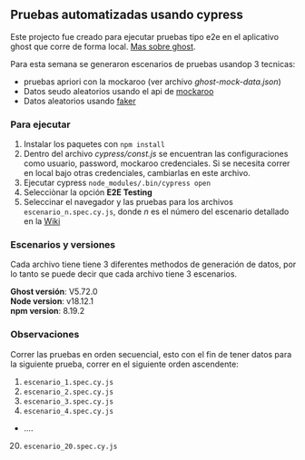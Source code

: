 ## Pruebas automatizadas usando cypress

Este projecto fue creado para ejecutar pruebas tipo e2e en el aplicativo ghost que corre de forma local. [Mas sobre ghost](https://ghost.org/).

Para esta semana se generaron escenarios de pruebas usandop 3 tecnicas:
* pruebas apriori con la mockaroo (ver archivo *ghost-mock-data.json*)
* Datos seudo aleatorios usando el api de [mockaroo](https://mockaroo.com/)
* Datos aleatorios usando [faker](https://fakerjs.dev/guide/)

### Para ejecutar

1. Instalar los paquetes con `npm install`
2. Dentro del archivo *cypress/const.js* se encuentran las configuraciones como usuario, password, mockaroo credenciales. Si se necesita correr en local bajo otras credenciales, cambiarlas en este archivo.
3. Ejecutar cypress `node_modules/.bin/cypress open`
4. Selecciònar la opción **E2E Testing**
5. Seleccinar el navegador y las pruebas para los archivos `escenario_n.spec.cy.js`, donde _n_ es el número del escenario detallado en la [Wiki](https://github.com/JorgeIvanPuyo/Testing-CCD-JIP-AFB-JFC/wiki)

### Escenarios y versiones
 Cada archivo tiene tiene 3 diferentes methodos de generación de datos, por lo tanto se puede decir que cada archivo tiene 3 escenarios.

<b>Ghost versión</b>: V5.72.0
<br>
<b>Node version</b>: v18.12.1
<br>
<b>npm version</b>: 8.19.2

### Observaciones

Correr las pruebas en orden secuencial, esto con el fin de tener datos para la siguiente prueba, correr en el siguiente orden ascendente:

1. `escenario_1.spec.cy.js`
2. `escenario_2.spec.cy.js`
3. `escenario_3.spec.cy.js`
4. `escenario_4.spec.cy.js`
   <br>

- ....
  <br>

20. `escenario_20.spec.cy.js`
